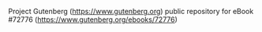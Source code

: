 Project Gutenberg (https://www.gutenberg.org) public repository
for eBook #72776 (https://www.gutenberg.org/ebooks/72776)
